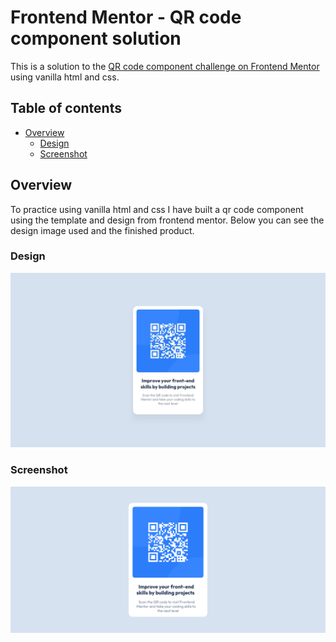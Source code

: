 # Frontend Mentor - QR code component solution

This is a solution to the [QR code component challenge on Frontend Mentor](https://www.frontendmentor.io/challenges/qr-code-component-iux_sIO_H) using vanilla html and css.

## Table of contents

- [Overview](#overview)
  - [Design](#design)
  - [Screenshot](#screenshot)

## Overview

To practice using vanilla html and css I have built a qr code component using the template and design from frontend mentor. Below you can see the design image used and the finished product.

### Design

![](./design/desktop-design.jpg)

### Screenshot

![](./finished_component.png)
